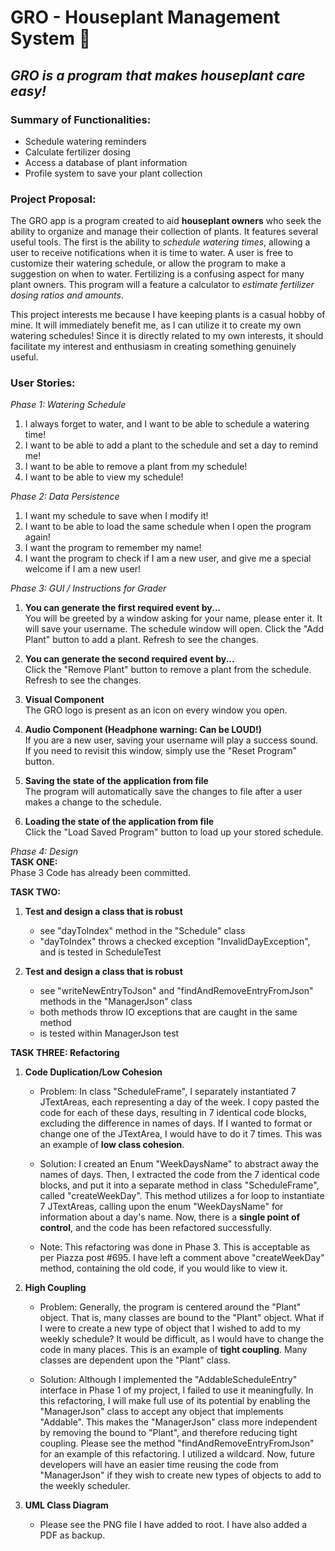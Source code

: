 # GRO - Houseplant Management System 🌿
## *GRO is a program that makes houseplant care easy!* 

### **Summary of Functionalities:**
- Schedule watering reminders 
- Calculate fertilizer dosing
- Access a database of plant information
- Profile system to save your plant collection

### **Project Proposal:**
The GRO app is a program created to aid **houseplant owners** who seek the ability to organize and manage their 
collection of plants. It features several useful tools. The first is the ability to *schedule watering times*, allowing
a user to receive notifications when it is time to water. A user is free to customize their watering schedule, or allow
the program to make a suggestion on when to water. Fertilizing is a confusing aspect for many plant owners. 
This program will a feature a calculator to *estimate fertilizer dosing ratios and amounts*. 

This project interests me because I have keeping plants is a casual hobby of mine. It will immediately benefit me, as I
can utilize it to create my own watering schedules! Since it is directly related to my own interests, it should 
facilitate my interest and enthusiasm in creating something genuinely useful.  

### **User Stories:**

*Phase 1: Watering Schedule*
1) I always forget to water, and I want to be able to schedule a watering time! 
2) I want to be able to add a plant to the schedule and set a day to remind me! 
3) I want to be able to remove a plant from my schedule! 
4) I want to be able to view my schedule! 

*Phase 2: Data Persistence*
1) I want my schedule to save when I modify it!
2) I want to be able to load the same schedule when I open the program again!
3) I want the program to remember my name!
4) I want the program to check if I am a new user, and give me a special welcome if I am a new user! 

*Phase 3: GUI / Instructions for Grader*
1) **You can generate the first required event by...** <br />
   You will be greeted by a window asking for your name, please enter it. It will save your username.
   The schedule window will open. Click the "Add Plant" button to add a plant. Refresh to see the changes.
   
2) **You can generate the second required event by...** <br />
   Click the "Remove Plant" button to remove a plant from the schedule. Refresh to see the changes.
   
3) **Visual Component** <br />
   The GRO logo is present as an icon on every window you open.
   
4) **Audio Component (Headphone warning: Can be LOUD!)** <br />
   If you are a new user, saving your username will play a success sound.
   If you need to revisit this window, simply use the "Reset Program" button.
   
5) **Saving the state of the application from file** <br />
   The program will automatically save the changes to file after a user makes a change to the schedule.
   
6) **Loading the state of the application from file** <br />
   Click the "Load Saved Program" button to load up your stored schedule.
   
*Phase 4: Design* <br />
**TASK ONE:** <br />
Phase 3 Code has already been committed. 

**TASK TWO:** <br /> 
1) **Test and design a class that is robust** <br />
   - see "dayToIndex" method in the "Schedule" class
   - "dayToIndex" throws a checked exception "InvalidDayException", and is tested in ScheduleTest

2) **Test and design a class that is robust** <br />
   - see "writeNewEntryToJson" and "findAndRemoveEntryFromJson" methods in the "ManagerJson" class
   - both methods throw IO exceptions that are caught in the same method
   - is tested within ManagerJson test

**TASK THREE: Refactoring** <br />
1) **Code Duplication/Low Cohesion**
   - Problem: In class "ScheduleFrame", I separately instantiated 7 JTextAreas, each representing a day of the week.
              I copy pasted the code for each of these days, resulting in 7 identical code blocks, excluding the 
              difference in names of days. If I wanted to format or change one of the JTextArea, I would have to do
              it 7 times. This was an example of **low class cohesion**. <br />
              
   - Solution: I created an Enum "WeekDaysName" to abstract away the names of days. Then, I extracted the code from
               the 7 identical code blocks, and put it into a separate method in class "ScheduleFrame", called 
               "createWeekDay". This method utilizes a for loop to instantiate 7 JTextAreas, calling upon the enum 
               "WeekDaysName" for information about a day's name. Now, there is a **single point of control**, and
               the code has been refactored successfully. 
               
   - Note: This refactoring was done in Phase 3. This is acceptable as per Piazza post #695.
           I have left a comment above "createWeekDay" method, containing the old code, if you would like to view it. 
   
2) **High Coupling**
   - Problem: Generally, the program is centered around the "Plant" object. That is, many classes are bound to the
              "Plant" object. What if I were to create a new type of object that I wished to add to my weekly schedule?
              It would be difficult, as I would have to change the code in many places. This is an example of **tight
              coupling**. Many classes are dependent upon the "Plant" class. 
              
   - Solution: Although I implemented the "AddableScheduleEntry" interface in Phase 1 of my project, I failed to use it 
               meaningfully. In this refactoring, I will make full use of its potential by enabling the "ManagerJson"
               class to accept any object that implements "Addable". This makes the "ManagerJson" class more independent 
               by removing the bound to "Plant", and therefore reducing tight coupling. Please see the method
               "findAndRemoveEntryFromJson" for an example of this refactoring. I utilized a wildcard. Now, future 
               developers will have an easier time reusing the code from "ManagerJson" if they wish to create new
               types of objects to add to the weekly scheduler. 
               
3) **UML Class Diagram**
    - Please see the PNG file I have added to root. I have also added a PDF as backup. 
               
   
   


